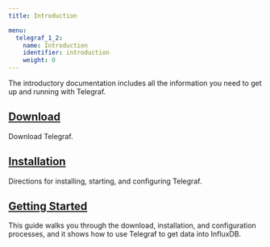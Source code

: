 ```yaml
---
title: Introduction

menu:
  telegraf_1_2:
    name: Introduction
    identifier: introduction
    weight: 0
---
```


The introductory documentation includes all the information you need to get up and running with Telegraf.

## [Download](https://influxdata.com/downloads/#telegraf)
Download Telegraf.

## [Installation](/telegraf/v1.2/introduction/installation/)
Directions for installing, starting, and configuring Telegraf.

## [Getting Started](/telegraf/v1.2/introduction/getting_started/)
This guide walks you through the download, installation, and configuration processes, and it shows how to use Telegraf to get data into InfluxDB.
